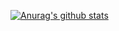 [![Anurag's github stats](https://github-readme-stats.vercel.app/api?username=imHui77&show_icons=true&theme=dark)](https://github.com/anuraghazra/github-readme-stats)
